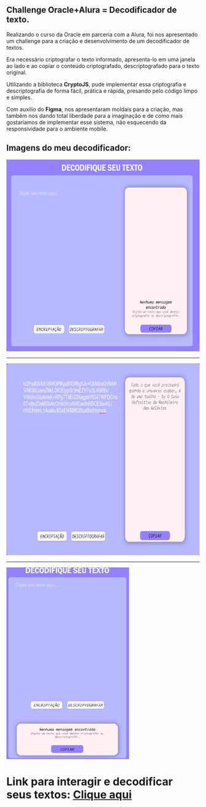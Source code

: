 ## Challenge Oracle+Alura = Decodificador de texto. 

Realizando o curso da Oracle em parceria com a Alura, foi nos apresentado um challenge para a criação e desenvolvimento de um decodificador de textos. 

Era necessário criptografar o texto informado, apresenta-lo em uma janela ao lado e ao copiar o conteúdo criptografado, descriptografado para o texto original. 

Utilizando a biblioteca **CryptoJS**, pude implementar essa criptografia e descriptografia de forma fácil, prática e rápida, presando pelo código limpo e simples. 

Com auxilio do **Figma**, nos apresentaram moldais para a criação, mas também nos dando total liberdade para a imaginação e de como mais gostaríamos de implementar esse sistema, não esquecendo da responsividade para o ambiente mobile. 

## Imagens do meu decodificador:

<img src='./pagina1.png' alt='pag1' width='650px' height='500px'>

<hr>

<img src='./pagina3.png' alt='pag3' width='650px' height='500px'>

<hr>

<img src='./pagina2.png' alt='pag2' width='320px' height='500px'>


# Link para interagir e decodificar seus textos: <a href="https://anasouza.top/src_02/index.html">Clique aqui<a>
